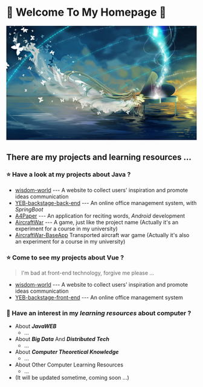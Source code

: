 # 💙 Welcome To My Homepage 💙
![homepagePicture1](pics/v2-b4fa1163d7c6f7bb2d246eb1a7bb6b50.jpg)
## There are my projects and learning resources ...
### :star: Have a look at my projects about Java ?
- [wisdom-world](https://github.com/SunDocker/wisdom-world-parent) --- A website to collect users' inspiration and promote ideas communication
- [YEB-backstage-back-end](https://github.com/SunDocker/YEB-backstage-back-end) --- An online office management system, with *SpringBoot*
- [A4Paper](https://github.com/SunDocker/A4Paper) --- An application for reciting words, *Android* development
- [AircraftWar](https://github.com/SunDocker/AircraftWar-base) --- A game, just like the project name (Actually it's an experiment for a course in my university)
- [AircraftWar-BaseApp](https://github.com/SunDocker/AircraftWar-BaseApp) Transported aircraft war game (Actually it's also an experiment for a course in my university)
### :star: Come to see my projects about Vue ?
> I'm bad at front-end technology, forgive me please ...
- [wisdom-world](https://github.com/SunDocker/wisdom-world-app.git) --- A website to collect users' inspiration and promote ideas communication
- [YEB-backstage-front-end](https://github.com/SunDocker/YEB-backstage-front-end) --- An online office management system
### :star2: Have an interest in my *learning resources* about computer ?
- About ***JavaWEB***
  - ...
- About ***Big Data*** And ***Distributed Tech***
  - ...
- About ***Computer Theoretical Knowledge***
  - ...
- About Other Computer Learning Resources
  - ...
- (It will be updated sometime, coming soon ...)









<!--
**SunDocker/SunDocker** is a ✨ _special_ ✨ repository because its `README.md` (this file) appears on your GitHub profile.

Here are some ideas to get you started:

- 🔭 I’m currently working on ...
- 🌱 I’m currently learning ...
- 👯 I’m looking to collaborate on ...
- 🤔 I’m looking for help with ...
- 💬 Ask me about ...
- 📫 How to reach me: ...
- 😄 Pronouns: ...
- ⚡ Fun fact: ...
-->
